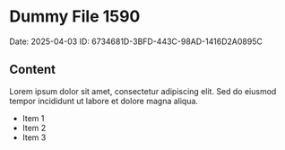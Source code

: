 # Dummy File 1590

Date: 2025-04-03
ID: 6734681D-3BFD-443C-98AD-1416D2A0895C

## Content

Lorem ipsum dolor sit amet, consectetur adipiscing elit.
Sed do eiusmod tempor incididunt ut labore et dolore magna aliqua.

* Item 1
* Item 2
* Item 3
